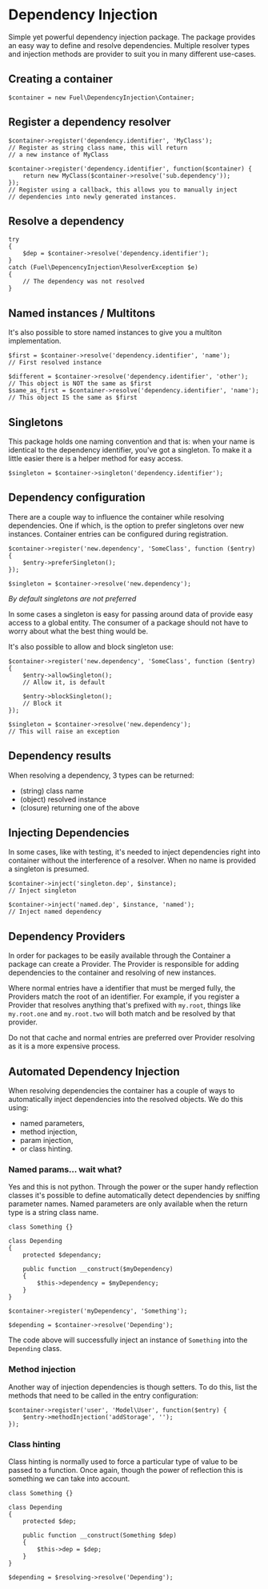 # Dependency Injection

Simple yet powerful dependency injection package. The package provides an
easy way to define and resolve dependencies. Multiple resolver types and
injection methods are provider to suit you in many different use-cases.

## Creating a container

```
$container = new Fuel\DependencyInjection\Container;
```

## Register a dependency resolver

```
$container->register('dependency.identifier', 'MyClass');
// Register as string class name, this will return
// a new instance of MyClass

$container->register('dependency.identifier', function($container) {
	return new MyClass($container->resolve('sub.dependency'));
});
// Register using a callback, this allows you to manually inject
// dependencies into newly generated instances.
```

## Resolve a dependency

```
try
{
	$dep = $container->resolve('dependency.identifier');
}
catch (Fuel\DepencencyInjection\ResolverException $e)
{
	// The dependency was not resolved
}
```

## Named instances / Multitons

It's also possible to store named instances to give
you a multiton implementation.

```
$first = $container->resolve('dependency.identifier', 'name');
// First resolved instance

$different = $container->resolve('dependency.identifier', 'other');
// This object is NOT the same as $first
$same_as_first = $container->resolve('dependency.identifier', 'name');
// This object IS the same as $first
```

## Singletons

This package holds one naming convention and that is: when your name is
identical to the dependency identifier, you've got a singleton. To make
it a little easier there is a helper method for easy access.

```
$singleton = $container->singleton('dependency.identifier');
```

## Dependency configuration

There are a couple way to influence the container while resolving
dependencies. One if which, is the option to prefer singletons over new
instances. Container entries can be configured during registration.

```
$container->register('new.dependency', 'SomeClass', function ($entry) {
	$entry->preferSingleton();
});

$singleton = $container->resolve('new.dependency');
```

_By default singletons are not preferred_

In some cases a singleton is easy for passing around data of provide
easy access to a global entity. The consumer of a package should not
have to worry about what the best thing would be.

It's also possible to allow and block singleton use:

```
$container->register('new.dependency', 'SomeClass', function ($entry) {
	$entry->allowSingleton();
	// Allow it, is default

	$entry->blockSingleton();
	// Block it
});

$singleton = $container->resolve('new.dependency');
// This will raise an exception
```

## Dependency results

When resolving a dependency, 3 types can be returned:

* (string) class name
* (object) resolved instance
* (closure) returning one of the above

## Injecting Dependencies

In some cases, like with testing, it's needed to inject dependencies right into container without the interference of a resolver. When no name is provided a singleton is presumed.

```
$container->inject('singleton.dep', $instance);
// Inject singleton

$container->inject('named.dep', $instance, 'named');
// Inject named dependency
```

## Dependency Providers

In order for packages to be easily available through the Container a package can create a Provider. The Provider is responsible for adding dependencies to the container and resolving of new instances.

Where normal entries have a identifier that must be merged fully, the Providers match the root of an identifier. For example, if you register a Provider that resolves anything that's prefixed with `my.root`, things like `my.root.one` and `my.root.two` will both match and be resolved by that provider.

Do not that cache and normal entries are preferred over Provider resolving as it is a more expensive process.

## Automated Dependency Injection

When resolving dependencies the container has a couple of ways to automatically inject dependencies into the resolved objects. We do this using:

* named parameters,
* method injection,
* param injection,
* or class hinting.

### Named params… wait what?

Yes and this is not python. Through the power or the super handy reflection classes it's possible to define automatically detect dependencies by sniffing parameter names. Named parameters are only available when the return type is a string class name.

```
class Something {}

class Depending
{
	protected $dependancy;
	
	public function __construct($myDependency)
	{
		$this->dependency = $myDependency;
	}
}

$container->register('myDependency', 'Something');

$depending = $container->resolve('Depending');
```

The code above will successfully inject an instance of `Something` into the `Depending` class.

### Method injection

Another way of injection dependencies is though setters. To do this, list the methods that need to be called in the entry configuration:


```
$container->register('user', 'Model\User', function($entry) {
	$entry->methodInjection('addStorage', '');
});
```

### Class hinting

Class hinting is normally used to force a particular type of value to be passed to a function. Once again, though the power of reflection this is something we can take into account.

```
class Something {}

class Depending
{
	protected $dep;
	
	public function __construct(Something $dep)
	{
		$this->dep = $dep;
	}
}

$depending = $resolving->resolve('Depending');
```